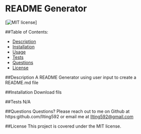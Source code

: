# README Generator

  [![MIT license](https://img.shields.io/badge/License-MIT-blue.svg)]

  ##Table of Contents:
  * [Description](#description)
  * [Installation](#install)
  * [Usage](#usage)
  * [Tests](#tests)
  * [Questions](#questions)
  * [License](#licenses)

  ##Description
  A README Generator using user input to create a README.md file

  ##Installation
  Download fils

  ##Tests
  N/A

  ##Questions
  Questions? Please reach out to me on Github at https:github.com/llting592 or email me at llting592@gmail.com

  ##License
    This project is covered under the MIT license.

